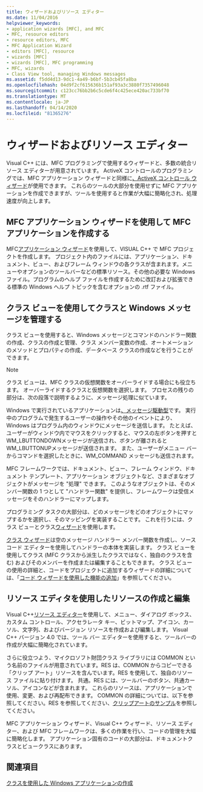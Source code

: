 ```yaml
---
title: ウィザードおよびリソース エディター
ms.date: 11/04/2016
helpviewer_keywords:
- application wizards [MFC], and MFC
- MFC, resource editors
- resource editors, MFC
- MFC Application Wizard
- editors [MFC], resource
- wizards [MFC]
- wizards [MFC], MFC programming
- MFC, wizards
- Class View tool, managing Windows messages
ms.assetid: f5dd4d13-9dc1-4a49-b6bf-5b3cb45fa8ba
ms.openlocfilehash: 04d9f2cf615636b151af93a3c3880f7357496048
ms.sourcegitcommit: c123cc76bb2b6c5cde6f4c425ece420ac733bf70
ms.translationtype: MT
ms.contentlocale: ja-JP
ms.lasthandoff: 04/14/2020
ms.locfileid: "81365276"
---
```

# <a name="wizards-and-the-resource-editors"></a>ウィザードおよびリソース エディター

Visual C++ には、MFC プログラミングで使用するウィザードと、多数の統合リソース エディターが用意されています。 ActiveX コントロールのプログラミングでは、MFC アプリケーション ウィザードと同様に[、ActiveX コントロール ウィザード](../mfc/reference/mfc-activex-control-wizard.md)が使用できます。 これらのツールの大部分を使用せずに MFC アプリケーションを作成できますが、ツールを使用すると作業が大幅に簡略化され、処理速度が向上します。

## <a name="use-the-mfc-application-wizard-to-create-an-mfc-application"></a><a name="_core_use_appwizard_to_create_an_mfc_application"></a>MFC アプリケーション ウィザードを使用して MFC アプリケーションを作成する

MFC[アプリケーション ウィザード](../mfc/reference/mfc-application-wizard.md)を使用して、VISUAL C++ で MFC プロジェクトを作成します。 プロジェクト内のファイルには、アプリケーション、ドキュメント、ビュー、およびフレーム ウィンドウの各クラスが含まれます。メニューやオプションのツールバーなどの標準リソース。その他の必要な Windows ファイル。プログラムのヘルプ ファイルを作成するために改訂および拡張できる標準の Windows ヘルプ トピックを含むオプションの .rtf ファイル。

## <a name="use-class-view-to-manage-classes-and-windows-messages"></a><a name="_core_use_classwizard_to_manage_classes_and_windows_messages"></a>クラス ビューを使用してクラスと Windows メッセージを管理する

クラス ビューを使用すると、Windows メッセージとコマンドのハンドラー関数の作成、クラスの作成と管理、クラス メンバー変数の作成、オートメーション のメソッドとプロパティの作成、データベース クラスの作成などを行うことができます。

> [!NOTE]
> クラス ビューは、MFC クラスの仮想関数をオーバーライドする場合にも役立ちます。 オーバーライドするクラスと仮想関数を選択します。 プロセスの残りの部分は、次の段落で説明するように、メッセージ処理に似ています。

Windows で実行されているアプリケーションは[、メッセージ駆動型](../mfc/message-handling-and-mapping.md)です。 実行中のプログラムで発生するユーザーの操作やその他のイベントにより、Windows はプログラム内のウィンドウにメッセージを送信します。 たとえば、ユーザーがウィンドウ内でマウスをクリックすると、マウスの左ボタンを押すとWM_LBUTTONDOWNメッセージが送信され、ボタンが離されるとWM_LBUTTONUPメッセージが送信されます。 また、ユーザーがメニュー バーからコマンドを選択したときに、WM_COMMAND メッセージも送信されます。

MFC フレームワークでは、ドキュメント、ビュー、フレーム ウィンドウ、ドキュメント テンプレート、アプリケーション オブジェクトなど、さまざまなオブジェクトがメッセージを "処理" できます。 このようなオブジェクトは、そのメンバー関数の 1 つとして "ハンドラー関数" を提供し、フレームワークは受信メッセージをそのハンドラーにマップします。

プログラミング タスクの大部分は、どのメッセージをどのオブジェクトにマップするかを選択し、そのマッピングを実装することです。 これを行うには、クラス ビューとクラス[ウィザード](reference/mfc-class-wizard.md)を使用します。

[クラス ウィザード](reference/mfc-class-wizard.md)は空のメッセージ ハンドラー メンバー関数を作成し、ソース コード エディターを使用してハンドラーの本体を実装します。 クラス ビューを使用してクラス (MFC クラスから派生したクラスではなく、独自のクラスを含む) およびそのメンバーを作成または編集することもできます。 クラス ビューの使用の詳細と、コードをプロジェクトに追加するウィザードの詳細については、「[コード ウィザードを使用した機能の追加](../ide/adding-functionality-with-code-wizards-cpp.md)」を参照してください。

## <a name="use-the-resource-editors-to-create-and-edit-resources"></a><a name="_core_use_the_resource_editors_to_create_and_edit_resources"></a>リソース エディタを使用したリソースの作成と編集

Visual C++[リソース エディター](../windows/resource-editors.md)を使用して、メニュー、ダイアログ ボックス、カスタム コントロール、アクセラレータ キー、ビットマップ、アイコン、カーソル、文字列、およびバージョン リソースを作成および編集します。 Visual C++ バージョン 4.0 では、ツール バー エディターを使用すると、ツールバーの作成が大幅に簡略化されています。

さらに役立つよう、マイクロソフト財団クラス ライブラリには COMMON という名前のファイルが用意されています。RES は、COMMON からコピーできる「クリップ アート」リソースを含んでいます。RES を使用して、独自のリソース ファイルに貼り付けます。 共通。RES には、ツールバーのボタン、共通カーソル、アイコンなどが含まれます。 これらのリソースは、アプリケーションで使用、変更、および再配布できます。 COMMON の詳細については、以下を参照してください。RES を参照してください、[クリップアートのサンプル](../overview/visual-cpp-samples.md)を参照してください。

MFC アプリケーション ウィザード、Visual C++ ウィザード、リソース エディター、および MFC フレームワークは、多くの作業を行い、コードの管理を大幅に簡略化します。 アプリケーション固有のコードの大部分は、ドキュメントクラスとビュークラスにあります。

## <a name="see-also"></a>関連項目

[クラスを使用した Windows アプリケーションの作成](../mfc/using-the-classes-to-write-applications-for-windows.md)
